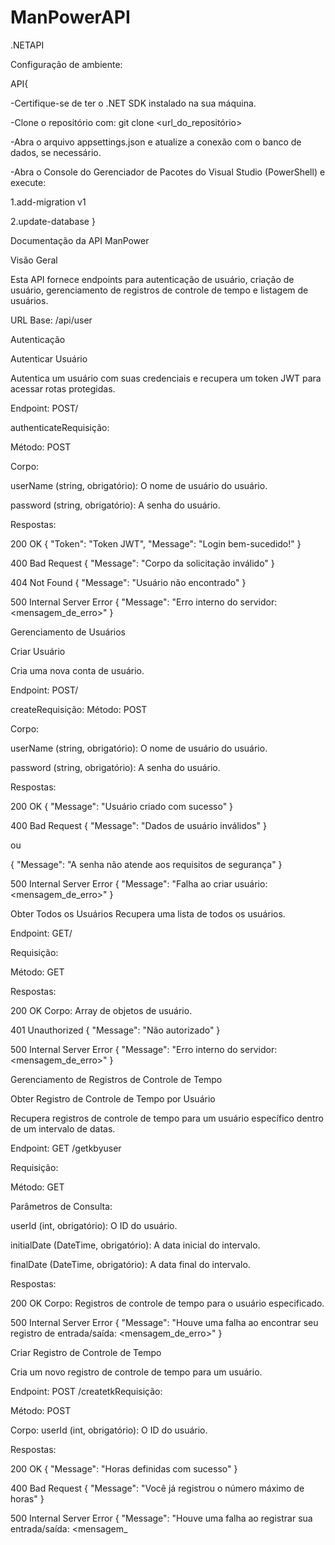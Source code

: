 # ManPowerAPI
.NETAPI

Configuração de ambiente:

API{

 -Certifique-se de ter o .NET SDK instalado na sua máquina.
 
 -Clone o repositório com: git clone <url_do_repositório>
 
 -Abra o arquivo appsettings.json e atualize a conexão com o banco de dados, se necessário.
 
 -Abra o Console do Gerenciador de Pacotes do Visual Studio (PowerShell) e execute:
 
   1.add-migration v1
   
   2.update-database
}


Documentação da API ManPower

Visão Geral

Esta API fornece endpoints para autenticação de usuário, criação de usuário, gerenciamento de registros de controle de tempo e listagem de usuários.

URL Base: /api/user

Autenticação

Autenticar Usuário

Autentica um usuário com suas credenciais e recupera um token JWT para acessar rotas protegidas.

Endpoint: POST/

authenticateRequisição:

Método: POST

Corpo:

userName (string, obrigatório): O nome de usuário do usuário.

password (string, obrigatório): A senha do usuário.

Respostas:


200 OK
{ "Token": "Token JWT", "Message": "Login bem-sucedido!" }


400 Bad Request
{ "Message": "Corpo da solicitação inválido" }


404 Not Found
{ "Message": "Usuário não encontrado" }


500 Internal Server Error
{ "Message": "Erro interno do servidor: <mensagem_de_erro>" }


Gerenciamento de Usuários

Criar Usuário

Cria uma nova conta de usuário.

Endpoint: POST/

createRequisição:
Método: POST

Corpo:

userName (string, obrigatório): O nome de usuário do usuário.

password (string, obrigatório): A senha do usuário.

Respostas:


200 OK
{ "Message": "Usuário criado com sucesso" }


400 Bad Request
{ "Message": "Dados de usuário inválidos" }

ou

{ "Message": "A senha não atende aos requisitos de segurança" }


500 Internal Server Error
{ "Message": "Falha ao criar usuário: <mensagem_de_erro>" }


Obter Todos os Usuários
Recupera uma lista de todos os usuários.



Endpoint: GET/

Requisição:

Método: GET

Respostas:


200 OK
Corpo: Array de objetos de usuário.


401 Unauthorized
{ "Message": "Não autorizado" }


500 Internal Server Error
{ "Message": "Erro interno do servidor: <mensagem_de_erro>" }


Gerenciamento de Registros de Controle de Tempo

Obter Registro de Controle de Tempo por Usuário

Recupera registros de controle de tempo para um usuário específico dentro de um intervalo de datas.


Endpoint: GET /getkbyuser 

Requisição:

Método: GET

Parâmetros de Consulta:

userId (int, obrigatório): O ID do usuário.

initialDate (DateTime, obrigatório): A data inicial do intervalo.

finalDate (DateTime, obrigatório): A data final do intervalo.

Respostas:

200 OK
Corpo: Registros de controle de tempo para o usuário especificado.


500 Internal Server Error
{ "Message": "Houve uma falha ao encontrar seu registro de entrada/saída: <mensagem_de_erro>" }


Criar Registro de Controle de Tempo

Cria um novo registro de controle de tempo para um usuário.


Endpoint: POST /createtkRequisição:

Método: POST

Corpo: userId (int, obrigatório): O ID do usuário.

Respostas:


200 OK
{ "Message": "Horas definidas com sucesso" }


400 Bad Request
{ "Message": "Você já registrou o número máximo de horas" }


500 Internal Server Error
{ "Message": "Houve uma falha ao registrar sua entrada/saída: <mensagem_
